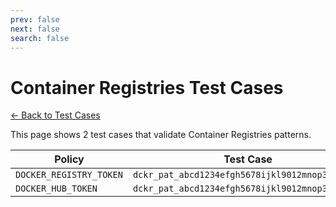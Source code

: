 ```yaml
---
prev: false
next: false
search: false
---
```


# Container Registries Test Cases

[← Back to Test Cases](/api/test-cases)

This page shows 2 test cases that validate Container Registries patterns.

| Policy | Test Case |
|--------|-----------|
| `DOCKER_REGISTRY_TOKEN` | `dckr_pat_abcd1234efgh5678ijkl9012mnop3456qrst` |
| `DOCKER_HUB_TOKEN` | `dckr_pat_abcd1234efgh5678ijkl9012mnop3456qrst` |
